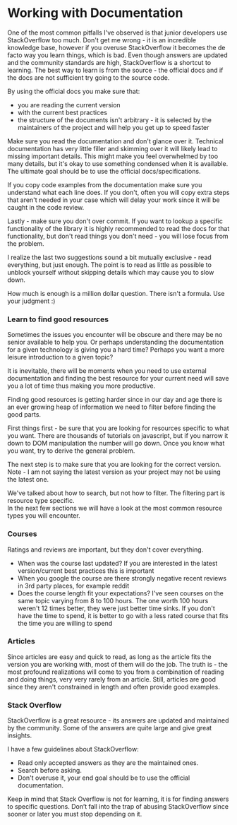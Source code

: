 # Working with Documentation

One of the most common pitfalls I've observed is that junior developers use StackOverflow too much. Don't get me wrong - it is an incredible knowledge base, however if you overuse StackOverflow it becomes the de facto way you learn things, which is bad. Even though answers are updated and the community standards are high, StackOverflow is a shortcut to learning. The best way to learn is from the source - the official docs and if the docs are not sufficient try going to the source code.

By using the official docs you make sure that:

* you are reading the current version
* with the current best practices
* the structure of the documents isn't arbitrary - it is selected by the maintainers of the project and will help you get up to speed faster

Make sure you read the documentation and don't glance over it. Technical documentation has very little filler and skimming over it will likely lead to missing important details. This might make you feel overwhelmed by too many details, but it's okay to use something condensed when it is available. The ultimate goal should be to use the official docs/specifications.

If you copy code examples from the documentation make sure you understand what each line does. If you don't, often you will copy extra steps that aren't needed in your case which will delay your work since it will be caught in the code review.

Lastly - make sure you don't over commit. If you want to lookup a specific functionality of the library it is highly recommended to read the docs for that functionality, but don't read things you don't need - you will lose focus from the problem.

I realize the last two suggestions sound a bit mutually exclusive - read everything, but just enough. The point is to read as little as possible to unblock yourself without skipping details which may cause you to slow down.

How much is enough is a million dollar question. There isn't a formula. Use your judgment :)

### Learn to find good resources

Sometimes the issues you encounter will be obscure and there may be no senior available to help you. Or perhaps understanding the documentation for a given technology is giving you a hard time? Perhaps you want a more leisure introduction to a given topic?

It is inevitable, there will be moments when you need to use external documentation and finding the best resource for your current need will save you a lot of time thus making you more productive.

Finding good resources is getting harder since in our day and age there is an ever growing heap of information we need to filter before finding the good parts.

First things first - be sure that you are looking for resources specific to what you want. There are thousands of tutorials on javascript, but if you narrow it down to DOM manipulation the number will go down. Once you know what you want, try to derive the general problem.

The next step is to make sure that you are looking for the correct version. Note - I am not saying the latest version as your project may not be using the latest one.

We've talked about how to search, but not how to filter. The filtering part is resource type specific.\
In the next few sections we will have a look at the most common resource types you will encounter.

### Courses

Ratings and reviews are important, but they don't cover everything.

* When was the course last updated? If you are interested in the latest version/current best practices this is important
* When you google the course are there strongly negative recent reviews in 3rd party places, for example reddit
* Does the course length fit your expectations? I've seen courses on the same topic varying from 8 to 100 hours. The one worth 100 hours weren't 12 times better, they were just better time sinks. If you don't have the time to spend, it is better to go with a less rated course that fits the time you are willing to spend

### Articles

Since articles are easy and quick to read, as long as the article fits the version you are working with, most of them will do the job. The truth is - the most profound realizations will come to you from a combination of reading and doing things, very very rarely from an article. Still, articles are good since they aren't constrained in length and often provide good examples.

### Stack Overflow

StackOverflow is a great resource - its answers are updated and maintained by the community. Some of the answers are quite large and give great insights.

I have a few guidelines about StackOverflow:

* Read only accepted answers as they are the maintained ones.
* Search before asking.
* Don't overuse it, your end goal should be to use the official documentation.

Keep in mind that Stack Overflow is not for learning, it is for finding answers to specific questions. Don’t fall into the trap of abusing StackOverflow since sooner or later you must stop depending on it.
